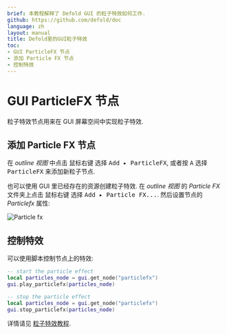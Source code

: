 ```yaml
---
brief: 本教程解释了 Defold GUI 的粒子特效如何工作.
github: https://github.com/defold/doc
language: zh
layout: manual
title: Defold里的GUI粒子特效
toc:
- GUI ParticleFX 节点
- 添加 Particle FX 节点
- 控制特效
---
```


# GUI ParticleFX 节点

粒子特效节点用来在 GUI 屏幕空间中实现粒子特效.

## 添加 Particle FX 节点

在 *outline 视图* 中点击 <kbd>鼠标右键</kbd> 选择 <kbd>Add ▸ ParticleFX</kbd>, 或者按 <kbd>A</kbd> 选择 <kbd>ParticleFX</kbd> 来添加新粒子节点.

也可以使用 GUI 里已经存在的资源创建粒子特效. 在 *outline 视图* 的 *Particle FX* 文件夹上点击 <kbd>鼠标右键</kbd> 选择 <kbd>Add ▸ Particle FX...</kbd>. 然后设置节点的 *Particlefx* 属性:

![Particle fx](/manuals/images/gui-particlefx/create.png)

## 控制特效

可以使用脚本控制节点上的特效:

```lua
-- start the particle effect
local particles_node = gui.get_node("particlefx")
gui.play_particlefx(particles_node)
```

```lua
-- stop the particle effect
local particles_node = gui.get_node("particlefx")
gui.stop_particlefx(particles_node)
```

详情请见 [粒子特效教程](/zh/manuals/particlefx).
